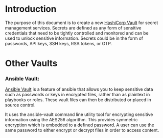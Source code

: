 
# Introduction
The purpose of this document is to create a new [HashiCorp Vault](https://www.hashicorp.com/) for secret management services. Secrets are defined as any form of sensitive credentials that need to be tightly controlled and monitored and can be used to unlock sensitive information. Secrets could be in the form of passwords, API keys, SSH keys, RSA tokens, or OTP.


# Other Vaults
### Ansible Vault:
[Ansible Vault](https://docs.ansible.com/ansible/2.8/user_guide/vault.html#:~:text=Ansible%20Vault%20is%20a%20feature,or%20placed%20in%20source%20control.) is a feature of ansible that allows you to keep sensitive data such as passwords or keys in encrypted files, rather than as plaintext in playbooks or roles. These vault files can then be distributed or placed in source control.

It uses the ansible-vault command line utility tool for encrypting sensitive information using the AES256 algorithm. This provides symmetric encryption which is embedded to a defined password. A user can use the same password to either encrypt or decrypt files in order to access content.
